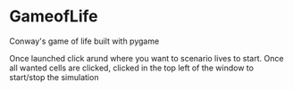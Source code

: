# GameofLife
Conway's game of life built with pygame

Once launched click arund where you want to scenario lives to start. 
Once all wanted cells are clicked, clicked in the top left of the window to start/stop the simulation
